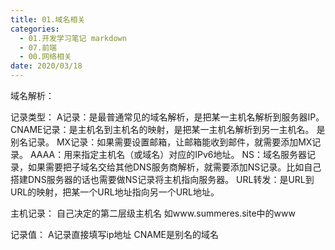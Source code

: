 ```yaml
---
title: 01.域名相关
categories:
  - 01.开发学习笔记 markdown
  - 07.前端
  - 00.网络相关
date: 2020/03/18
---
```



域名解析：

记录类型：
A记录：是最普通常见的域名解析，是把某一主机名解析到服务器IP。
CNAME记录：是主机名到主机名的映射，是把某一主机名解析到另一主机名。 是别名记录。
MX记录：如果需要设置邮箱，让邮箱能收到邮件，就需要添加MX记录。 
AAAA：用来指定主机名（或域名）对应的IPv6地址。
NS：域名服务器记录，如果需要把子域名交给其他DNS服务商解析，就需要添加NS记录。比如自己搭建DNS服务器的话也需要做NS记录将主机指向服务器。
URL转发：是URL到URL的映射，把某一个URL地址指向另一个URL地址。

主机记录：
自己决定的第二层级主机名
如www.summeres.site中的www

记录值：
A记录直接填写ip地址
CNAME是别名的域名